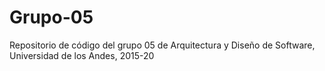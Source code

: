 # Grupo-05
Repositorio de código del grupo 05 de Arquitectura y Diseño de Software, Universidad de los Andes, 2015-20

